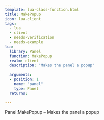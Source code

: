 ```yaml
---
template: lua-class-function.html
title: MakePopup
icon: lua-client
tags:
  - lua
  - client
  - needs-verification
  - needs-example
lua:
  library: Panel
  function: MakePopup
  realm: client
  description: "Makes the panel a popup"
  
  arguments:
  - position: 1
    name: "panel"
    type: Panel
  returns:
    
---
```


<div class="lua__search__keywords">
Panel:MakePopup &#x2013; Makes the panel a popup
</div>
